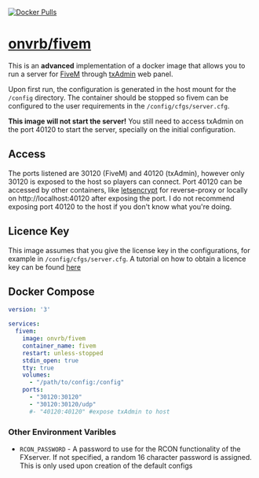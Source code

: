[hub]: https://hub.docker.com/r/onvrb/fivem
[git]: https://github.com/onvrb/fivem

[![Docker Pulls](https://img.shields.io/docker/pulls/onvrb/fivem.svg)][hub]

# [onvrb/fivem][hub]

This is an **advanced** implementation of a docker image that allows you to run a server for [FiveM](https://fivem.net/) through [txAdmin](https://github.com/tabarra/txAdmin) web panel.

Upon first run, the configuration is generated in the host mount for the `/config` directory.
The container should be stopped so fivem can be configured to the user requirements in the `/config/cfgs/server.cfg`.

**This image will not start the server!** You still need to access txAdmin on the port 40120 to start the server, specially on the initial configuration.

## Access

The ports listened are 30120 (FiveM) and 40120 (txAdmin), however only 30120 is exposed to the host so players can connect. Port 40120 can be accessed by other containers, like [letsencrypt](https://hub.docker.com/r/linuxserver/letsencrypt) for reverse-proxy or locally on http://localhost:40120 after exposing the port. I do not recommend exposing port 40120 to the host if you don't know what you're doing.

## Licence Key

This image assumes that you give the license key in the configurations, for example in `/config/cfgs/server.cfg`.
A tutorial on how to obtain a licence key can be found [here](https://forum.fivem.net/t/explained-how-to-make-add-a-server-key/56120)

## Docker Compose

```yml
version: '3'

services:
  fivem:
    image: onvrb/fivem
    container_name: fivem
    restart: unless-stopped
    stdin_open: true
    tty: true
    volumes:
      - "/path/to/config:/config"
    ports:
      - "30120:30120"
      - "30120:30120/udp"
      #- "40120:40120" #expose txAdmin to host
```

### Other Environment Varibles

- `RCON_PASSWORD` - A password to use for the RCON functionality of the FXserver. If not specified, a random 16 character password is assigned. This is only used upon creation of the default configs
